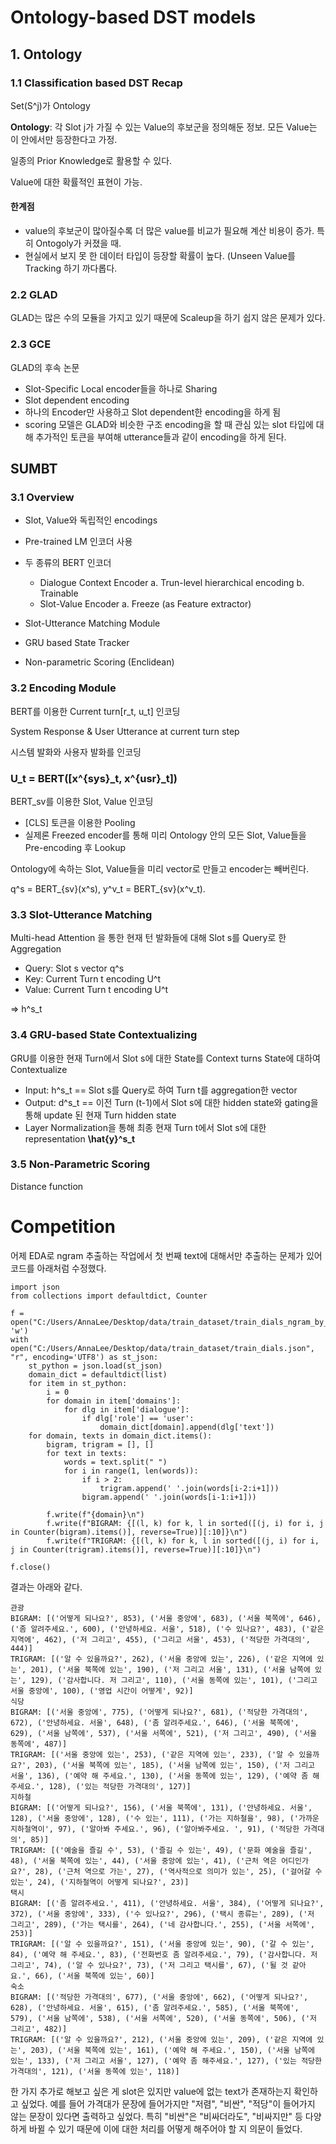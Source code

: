 # Ontology-based DST models
## 1. Ontology
### 1.1 Classification based DST Recap
Set(S^j)가 Ontology

**Ontology**: 각 Slot j가 가질 수 있는 Value의 후보군을 정의해둔 정보.
모든 Value는 이 안에서만 등장한다고 가정.

일종의 Prior Knowledge로 활용할 수 있다.

Value에 대한 확률적인 표현이 가능.

#### 한계점
- value의 후보군이 많아질수록 더 많은 value를 비교가 필요해 계산 비용이 증가. 특히 Ontogoly가 커졌을 때.
- 현실에서 보지 못 한 데이터 타입이 등장할 확률이 높다. (Unseen Value를 Tracking 하기 까다롭다.

### 2.2 GLAD
GLAD는 많은 수의 모듈을 가지고 있기 때문에 Scaleup을 하기 쉽지 않은 문제가 있다.

### 2.3 GCE
GLAD의 후속 논문
- Slot-Specific Local encoder들을 하나로 Sharing
- Slot dependent encoding
- 하나의 Encoder만 사용하고 Slot dependent한 encoding을 하게 됨
- scoring 모델은 GLAD와 비슷한 구조
encoding을 할 때 관심 있는 slot 타입에 대해 추가적인 토큰을 부여해 utterance들과 같이 encoding을 하게 된다.

## SUMBT
### 3.1 Overview
- Slot, Value와 독립적인 encodings
- Pre-trained LM 인코더 사용

- 두 종류의 BERT 인코더
    - Dialogue Context Encoder
        a. Trun-level hierarchical encoding
        b. Trainable
    - Slot-Value Encoder
        a. Freeze (as Feature extractor)

- Slot-Utterance Matching Module
- GRU based State Tracker
- Non-parametric Scoring (Enclidean)

### 3.2 Encoding Module
BERT를 이용한 Current turn[r_t, u_t] 인코딩

System Response & User Utterance at current turn step

시스템 발화와 사용자 발화를 인코딩
### U_t = BERT([x^{sys}_t, x^{usr}_t])

BERT_sv를 이용한 Slot, Value 인코딩
- [CLS] 토큰을 이용한 Pooling
- 실제론 Freezed encoder를 통해 미리 Ontology 안의 모든 Slot, Value들을 Pre-encoding 후 Lookup

Ontology에 속하는 Slot, Value들을 미리 vector로 만들고 encoder는 빼버린다.

q^s = BERT_{sv}(x^s),
y^v_t = BERT_{sv}(x^v_t).

### 3.3 Slot-Utterance Matching
Multi-head Attention 을 통한 현재 턴 발화들에 대해 Slot s를 Query로 한 Aggregation
- Query: Slot s vector q^s
- Key: Current Turn t encoding U^t
- Value: Current Turn t encoding U^t

=> h^s_t

### 3.4 GRU-based State Contextualizing
GRU를 이용한 현재 Turn에서 Slot s에 대한 State를 Context turns State에 대하여 Contextualize
- Input: h^s_t == Slot s를 Query로 하여 Turn t를 aggregation한 vector
- Output: d^s_t == 이전 Turn (t-1)에서 Slot s에 대한 hidden state와 gating을 통해 update 된 현재 Turn hidden state
- Layer Normalization을 통해 최종 현재 Turn t에서 Slot s에 대한 representation
**\hat{y}^s_t**

### 3.5 Non-Parametric Scoring
Distance function

# Competition
어제 EDA로 ngram 추출하는 작업에서 첫 번째 text에 대해서만 추출하는 문제가 있어 코드를 아래처럼 수정했다.
```
import json
from collections import defaultdict, Counter

f = open("C:/Users/AnnaLee/Desktop/data/train_dataset/train_dials_ngram_by_freq.txt", 'w')
with open("C:/Users/AnnaLee/Desktop/data/train_dataset/train_dials.json", "r", encoding='UTF8') as st_json:
    st_python = json.load(st_json)
    domain_dict = defaultdict(list)
    for item in st_python:
        i = 0
        for domain in item['domains']:
            for dlg in item['dialogue']:
                if dlg['role'] == 'user':
                    domain_dict[domain].append(dlg['text'])
    for domain, texts in domain_dict.items():
        bigram, trigram = [], []
        for text in texts:
            words = text.split(" ")
            for i in range(1, len(words)):
                if i > 2:
                    trigram.append(' '.join(words[i-2:i+1]))
                bigram.append(' '.join(words[i-1:i+1]))

        f.write(f"{domain}\n")
        f.write(f"BIGRAM: {[(l, k) for k, l in sorted([(j, i) for i, j in Counter(bigram).items()], reverse=True)][:10]}\n")
        f.write(f"TRIGRAM: {[(l, k) for k, l in sorted([(j, i) for i, j in Counter(trigram).items()], reverse=True)][:10]}\n")

f.close()
```
결과는 아래와 같다.
```
관광
BIGRAM: [('어떻게 되나요?', 853), ('서울 중앙에', 683), ('서울 북쪽에', 646), ('좀 알려주세요.', 600), ('안녕하세요. 서울', 518), ('수 있나요?', 483), ('같은 지역에', 462), ('저 그리고', 455), ('그리고 서울', 453), ('적당한 가격대의', 444)]
TRIGRAM: [('알 수 있을까요?', 262), ('서울 중앙에 있는', 226), ('같은 지역에 있는', 201), ('서울 북쪽에 있는', 190), ('저 그리고 서울', 131), ('서울 남쪽에 있는', 129), ('감사합니다. 저 그리고', 110), ('서울 동쪽에 있는', 101), ('그리고 서울 중앙에', 100), ('영업 시간이 어떻게', 92)]
식당
BIGRAM: [('서울 중앙에', 775), ('어떻게 되나요?', 681), ('적당한 가격대의', 672), ('안녕하세요. 서울', 648), ('좀 알려주세요.', 646), ('서울 북쪽에', 629), ('서울 남쪽에', 537), ('서울 서쪽에', 521), ('저 그리고', 490), ('서울 동쪽에', 487)]
TRIGRAM: [('서울 중앙에 있는', 253), ('같은 지역에 있는', 233), ('알 수 있을까요?', 203), ('서울 북쪽에 있는', 185), ('서울 남쪽에 있는', 150), ('저 그리고 서울', 136), ('예약 해 주세요.', 130), ('서울 동쪽에 있는', 129), ('예약 좀 해주세요.', 128), ('있는 적당한 가격대의', 127)]
지하철
BIGRAM: [('어떻게 되나요?', 156), ('서울 북쪽에', 131), ('안녕하세요. 서울', 128), ('서울 중앙에', 128), ('수 있는', 111), ('가는 지하철을', 98), ('가까운 지하철역이', 97), ('알아봐 주세요.', 96), ('알아봐주세요. ', 91), ('적당한 가격대의', 85)]
TRIGRAM: [('예술을 즐길 수', 53), ('즐길 수 있는', 49), ('문화 예술을 즐길', 48), ('서울 북쪽에 있는', 44), ('서울 중앙에 있는', 41), ('근처 역은 어디인가요?', 28), ('근처 역으로 가는', 27), ('역사적으로 의미가 있는', 25), ('걸어갈 수 있는', 24), ('지하철역이 어떻게 되나요?', 23)]
택시
BIGRAM: [('좀 알려주세요.', 411), ('안녕하세요. 서울', 384), ('어떻게 되나요?', 372), ('서울 중앙에', 333), ('수 있나요?', 296), ('택시 종류는', 289), ('저 그리고', 289), ('가는 택시를', 264), ('네 감사합니다.', 255), ('서울 서쪽에', 253)]
TRIGRAM: [('알 수 있을까요?', 151), ('서울 중앙에 있는', 90), ('갈 수 있는', 84), ('예약 해 주세요.', 83), ('전화번호 좀 알려주세요.', 79), ('감사합니다. 저 그리고', 74), ('알 수 있나요?', 73), ('저 그리고 택시를', 67), ('될 것 같아요.', 66), ('서울 북쪽에 있는', 60)]
숙소
BIGRAM: [('적당한 가격대의', 677), ('서울 중앙에', 662), ('어떻게 되나요?', 628), ('안녕하세요. 서울', 615), ('좀 알려주세요.', 585), ('서울 북쪽에', 579), ('서울 남쪽에', 538), ('서울 서쪽에', 520), ('서울 동쪽에', 506), ('저 그리고', 482)]
TRIGRAM: [('알 수 있을까요?', 212), ('서울 중앙에 있는', 209), ('같은 지역에 있는', 203), ('서울 북쪽에 있는', 161), ('예약 해 주세요.', 150), ('서울 남쪽에 있는', 133), ('저 그리고 서울', 127), ('예약 좀 해주세요.', 127), ('있는 적당한 가격대의', 121), ('서울 동쪽에 있는', 118)]
```
한 가지 추가로 해보고 싶은 게 slot은 있지만 value에 없는 text가 존재하는지 확인하고 싶었다. 예를 들어 가격대가 문장에 들어가지만 "저렴", "비싼", "적당"이 들어가지 않는 문장이 있다면 출력하고 싶었다. 특히 "비싼"은 "비싸더라도", "비싸지만" 등 다양하게 바뀔 수 있기 때문에 이에 대한 처리를 어떻게 해주어야 할 지 의문이 들었다.
